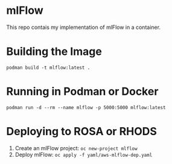 # mlFlow

This repo contais my implementation of mlFlow in a container.

# Building the Image

`podman build -t mlflow:latest .`

# Running in Podman or Docker

`podman run -d --rm --name mlflow -p 5000:5000 mlflow:latest`

# Deploying to ROSA or RHODS

1. Create an mlFlow project: `oc new-project mlflow`
2. Deploy mlFlow: `oc apply -f yaml/aws-mlflow-dep.yaml`
